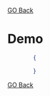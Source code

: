 
[GO Back](../../catalogue-service.md)

# Demo 
```json
    	{
			
		}
```

[GO Back](../../catalogue-service.md)